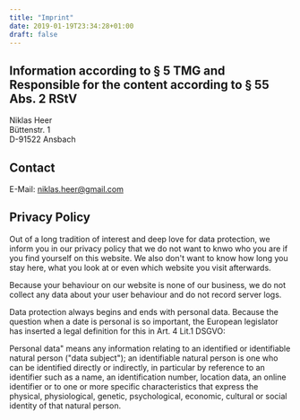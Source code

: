 ```yaml
---
title: "Imprint"
date: 2019-01-19T23:34:28+01:00
draft: false
---
```


## Information according to § 5 TMG and Responsible for the content according to § 55 Abs. 2 RStV

Niklas Heer
<br />
Büttenstr. 1
<br />
D-91522 Ansbach

## Contact

E-Mail: <a href="mailto:niklas.heer@gmail.com">niklas.heer@gmail.com</a>

## Privacy Policy

Out of a long tradition of interest and deep love for data protection, we inform you in our privacy policy that we do not want to knwo who you are if you find yourself on this website. We also don't want to know how long you stay here, what you look at or even which website you visit afterwards.

Because your behaviour on our website is none of our business, we do not collect any data about your user behaviour and do not record server logs.

Data protection always begins and ends with personal data. Because the question when a date is personal is so important, the European legislator has inserted a legal definition for this in Art. 4 Lit.1 DSGVO:

Personal data" means any information relating to an identified or identifiable natural person ("data subject"); an identifiable natural person is one who can be identified directly or indirectly, in particular by reference to an identifier such as a name, an identification number, location data, an online identifier or to one or more specific characteristics that express the physical, physiological, genetic, psychological, economic, cultural or social identity of that natural person.

